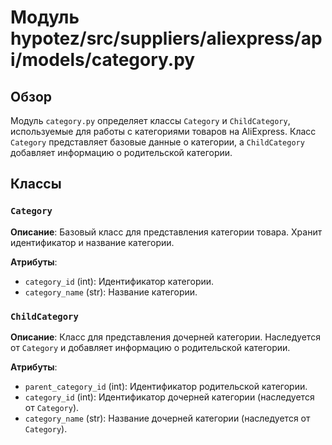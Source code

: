 # Модуль hypotez/src/suppliers/aliexpress/api/models/category.py

## Обзор

Модуль `category.py` определяет классы `Category` и `ChildCategory`, используемые для работы с категориями товаров на AliExpress.  Класс `Category` представляет базовые данные о категории, а `ChildCategory` добавляет информацию о родительской категории.


## Классы

### `Category`

**Описание**: Базовый класс для представления категории товара. Хранит идентификатор и название категории.

**Атрибуты**:

- `category_id` (int): Идентификатор категории.
- `category_name` (str): Название категории.


### `ChildCategory`

**Описание**:  Класс для представления дочерней категории. Наследуется от `Category` и добавляет информацию о родительской категории.

**Атрибуты**:

- `parent_category_id` (int): Идентификатор родительской категории.
- `category_id` (int): Идентификатор дочерней категории (наследуется от `Category`).
- `category_name` (str): Название дочерней категории (наследуется от `Category`).